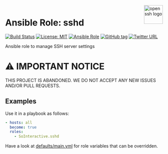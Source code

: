 <a href="https://www.openssh.com/">
    <img src="https://upload.wikimedia.org/wikipedia/en/6/65/OpenSSH_logo.png" alt="openssh logo" title="openssh" align="right" height="60" />
</a>

Ansible Role: sshd
==================

[![Build Status](https://travis-ci.org/SoInteractive/ansible-sshd.svg?branch=master)](https://travis-ci.org/SoInteractive/ansible-sshd)  [![License: MIT](https://img.shields.io/badge/license-MIT%20License-brightgreen.svg)](https://opensource.org/licenses/MIT) [![Ansible Role](https://img.shields.io/badge/ansible%20role-SoInteractive.sshd-blue.svg)](https://galaxy.ansible.com/SoInteractive/sshd/) [![GitHub tag](https://img.shields.io/github/tag/sointeractive/ansible-sshd.svg)](https://github.com/SoInteractive/ansible-sshd/tags) [![Twitter URL](https://img.shields.io/twitter/follow/sointeractive.svg?style=social&label=Follow%20%40SoInteractive)](https://twitter.com/sointeractive)

Ansible role to manage SSH server settings

# :warning: IMPORTANT NOTICE

THIS PROJECT IS ABANDONED. WE DO NOT ACCEPT ANY NEW ISSUES AND/OR PULL REQUESTS.

Examples
--------

Use it in a playbook as follows:
```yaml
- hosts: all
  become: true
  roles:
    - SoInteractive.sshd
```

Have a look at [defaults/main.yml](defaults/main.yml) for role variables that can be overridden.
